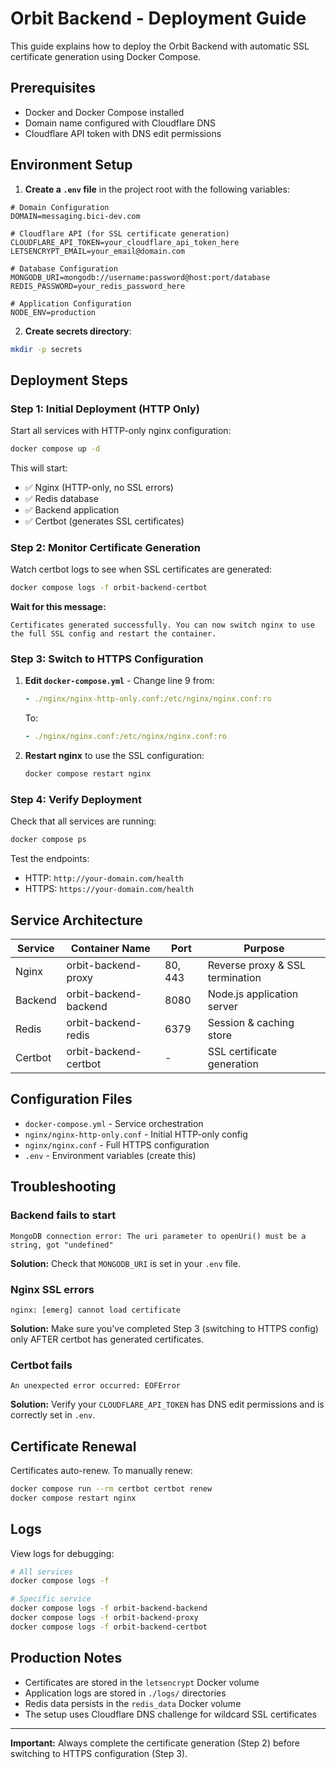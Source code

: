 # Orbit Backend - Deployment Guide

This guide explains how to deploy the Orbit Backend with automatic SSL certificate generation using Docker Compose.

## Prerequisites

- Docker and Docker Compose installed
- Domain name configured with Cloudflare DNS
- Cloudflare API token with DNS edit permissions

## Environment Setup

1. **Create a `.env` file** in the project root with the following variables:

```env
# Domain Configuration
DOMAIN=messaging.bici-dev.com

# Cloudflare API (for SSL certificate generation)
CLOUDFLARE_API_TOKEN=your_cloudflare_api_token_here
LETSENCRYPT_EMAIL=your_email@domain.com

# Database Configuration
MONGODB_URI=mongodb://username:password@host:port/database
REDIS_PASSWORD=your_redis_password_here

# Application Configuration
NODE_ENV=production
```

2. **Create secrets directory**:
```bash
mkdir -p secrets
```

## Deployment Steps

### Step 1: Initial Deployment (HTTP Only)

Start all services with HTTP-only nginx configuration:

```bash
docker compose up -d
```

This will start:
- ✅ Nginx (HTTP-only, no SSL errors)
- ✅ Redis database
- ✅ Backend application
- ✅ Certbot (generates SSL certificates)

### Step 2: Monitor Certificate Generation

Watch certbot logs to see when SSL certificates are generated:

```bash
docker compose logs -f orbit-backend-certbot
```

**Wait for this message:**
```
Certificates generated successfully. You can now switch nginx to use the full SSL config and restart the container.
```

### Step 3: Switch to HTTPS Configuration

1. **Edit `docker-compose.yml`** - Change line 9 from:
   ```yaml
   - ./nginx/nginx-http-only.conf:/etc/nginx/nginx.conf:ro
   ```

   To:
   ```yaml
   - ./nginx/nginx.conf:/etc/nginx/nginx.conf:ro
   ```

2. **Restart nginx** to use the SSL configuration:
   ```bash
   docker compose restart nginx
   ```

### Step 4: Verify Deployment

Check that all services are running:
```bash
docker compose ps
```

Test the endpoints:
- HTTP: `http://your-domain.com/health`
- HTTPS: `https://your-domain.com/health`

## Service Architecture

| Service | Container Name | Port | Purpose |
|---------|----------------|------|---------|
| Nginx | orbit-backend-proxy | 80, 443 | Reverse proxy & SSL termination |
| Backend | orbit-backend-backend | 8080 | Node.js application server |
| Redis | orbit-backend-redis | 6379 | Session & caching store |
| Certbot | orbit-backend-certbot | - | SSL certificate generation |

## Configuration Files

- `docker-compose.yml` - Service orchestration
- `nginx/nginx-http-only.conf` - Initial HTTP-only config
- `nginx/nginx.conf` - Full HTTPS configuration
- `.env` - Environment variables (create this)

## Troubleshooting

### Backend fails to start
```
MongoDB connection error: The uri parameter to openUri() must be a string, got "undefined"
```
**Solution:** Check that `MONGODB_URI` is set in your `.env` file.

### Nginx SSL errors
```
nginx: [emerg] cannot load certificate
```
**Solution:** Make sure you've completed Step 3 (switching to HTTPS config) only AFTER certbot has generated certificates.

### Certbot fails
```
An unexpected error occurred: EOFError
```
**Solution:** Verify your `CLOUDFLARE_API_TOKEN` has DNS edit permissions and is correctly set in `.env`.

## Certificate Renewal

Certificates auto-renew. To manually renew:
```bash
docker compose run --rm certbot certbot renew
docker compose restart nginx
```

## Logs

View logs for debugging:
```bash
# All services
docker compose logs -f

# Specific service
docker compose logs -f orbit-backend-backend
docker compose logs -f orbit-backend-proxy
docker compose logs -f orbit-backend-certbot
```

## Production Notes

- Certificates are stored in the `letsencrypt` Docker volume
- Application logs are stored in `./logs/` directories
- Redis data persists in the `redis_data` Docker volume
- The setup uses Cloudflare DNS challenge for wildcard SSL certificates

---

**Important:** Always complete the certificate generation (Step 2) before switching to HTTPS configuration (Step 3).
